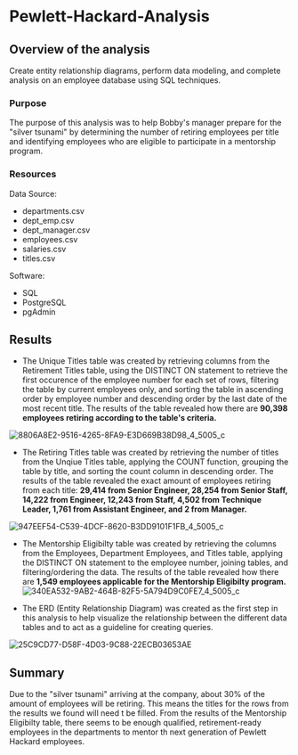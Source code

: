 # Pewlett-Hackard-Analysis
## Overview of the analysis
Create entity relationship diagrams, perform data modeling, and complete analysis on an employee database using SQL techniques.
### Purpose 
The purpose of this analysis was to help Bobby's manager prepare for the "silver tsunami"  by determining the number of retiring employees per title and identifying employees who are eligible to participate in a mentorship program.
### Resources
Data Source:
- departments.csv
- dept_emp.csv
- dept_manager.csv
- employees.csv
- salaries.csv
- titles.csv

Software:
- SQL
- PostgreSQL
- pgAdmin
## Results
- The Unique Titles table was created by retrieving columns from the Retirement Titles table, using the DISTINCT ON statement to retrieve the first occurence of the employee number for each set of rows, filtering the table by current employees only, and sorting the table in ascending order by employee number and descending order by the last date of the most recent title. The results of the table revealed how there are **90,398 employees retiring according to the table's criteria.**

![8806A8E2-9516-4265-8FA9-E3D669B38D98_4_5005_c](https://user-images.githubusercontent.com/92240407/150467799-6768bee1-bc6a-4ec9-8f7d-e0ce72eec0ee.jpeg)

- The Retiring Titles table was created by retrieving the number of titles from the Unqiue Titles table, applying the COUNT function, grouping the table by title, and sorting the count column in descending order. The results of the table revealed the exact amount of employees retiring from each title: **29,414 from Senior Engineer, 28,254 from Senior Staff, 14,222 from Engineer, 12,243 from Staff, 4,502 from Technique Leader, 1,761 from Assistant Engineer, and 2 from Manager.**

![947EEF54-C539-4DCF-8620-B3DD9101F1FB_4_5005_c](https://user-images.githubusercontent.com/92240407/150468754-539a70fd-aa51-46b0-aaa2-ac9e0d32b628.jpeg)

- The Mentorship Eligibilty table was created by retrieving the columns from the Employees, Department Employees, and Titles table, applying the DISTINCT ON statement to the employee number, joining tables, and filtering/ordering the data. The results of the table revealed how there are **1,549 employees applicable for the Mentorship Eligibilty program.**
![340EA532-9AB2-464B-82F5-5A794D9C0FE7_4_5005_c](https://user-images.githubusercontent.com/92240407/150470099-ec553705-5f61-4edf-8c3f-abe65137a7f7.jpeg)

- The ERD (Entity Relationship Diagram) was created as the first step in this analysis to help visualize the relationship between the different data tables and to act as a guideline for creating queries. 

![25C9CD77-D58F-4D03-9C88-22ECB03653AE](https://user-images.githubusercontent.com/92240407/150470329-72bbe43d-a5df-47e5-b53e-2755829a9fb6.jpeg)

## Summary
Due to the "silver tsunami" arriving at the company, about 30% of the amount of employees will be retiring. This means the titles for the rows from the results we found will need t be filled. From the results of the Mentorship Eligibilty table, there seems to be enough qualified, retirement-ready employees in the departments to mentor th next generation of Pewlett Hackard employees.









